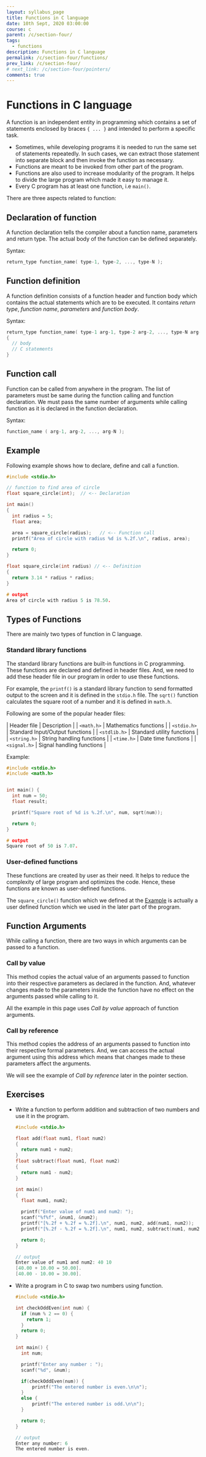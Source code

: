 ```yaml
---
layout: syllabus_page
title: Functions in C language
date: 10th Sept, 2020 03:00:00
course: c
parent: /c/section-four/
tags:
  - functions
description: Functions in C language
permalink: /c/section-four/functions/
prev_link: /c/section-four/
# next_link: /c/section-four/pointers/
comments: true
---
```


# Functions in C language

A function is an independent entity in programming which contains a set of statements enclosed by braces `{ ... }` and intended to perform a specific task.

- Sometimes, while developing programs it is needed to run the same set of statements repeatedly. In such cases, we can extract those statement into separate block and then invoke the function as necessary.
- Functions are meant to be invoked from other part of the program.
- Functions are also used to increase modularity of the program. It helps to divide the large program which made it easy to manage it.
- Every C program has at least one function, i.e `main()`.

There are three aspects related to function:

## Declaration of function

  A function declaration tells the compiler about a function name, parameters and return type. The actual body of the function can be defined separately.

  Syntax:

  ```c
  return_type function_name( type-1, type-2, ..., type-N );
  ```

## Function definition

  A function definition consists of a function header and function body which contains the actual statements which are to be executed. It contains _return type_, _function name_, _parameters_ and _function body_.

  Syntax:

  ```c
  return_type function_name( type-1 arg-1, type-2 arg-2, ..., type-N arg-N )
  {
    // body
    // C statements
  }
  ```

## Function call

  Function can be called from anywhere in the program. The list of parameters must be same during the function calling and function declaration. We must pass the same number of arguments while calling function as it is declared in the function declaration.

  Syntax:

  ```c
  function_name ( arg-1, arg-2, ..., arg-N );
  ```

## Example

Following example shows how to declare, define and call a function.

```c
#include <stdio.h>

// function to find area of circle
float square_circle(int);  // <-- Declaration

int main()
{
  int radius = 5;
  float area;

  area = square_circle(radius);   // <-- Function call
  printf("Area of circle with radius %d is %.2f.\n", radius, area);

  return 0;
}

float square_circle(int radius) // <-- Definition
{
  return 3.14 * radius * radius;
}

# output
Area of circle with radius 5 is 78.50.
```

## Types of Functions

There are mainly two types of function in C language.

### Standard library functions

The standard library functions are built-in functions in C programming. These functions are declared and defined in header files. And, we need to add these header file in our program in order to use these functions.

For example, the `printf()` is a standard library function to send formatted output to the screen and it is defined in the `stdio.h` file. The `sqrt()` function calculates the square root of a number and it is defined in `math.h`.

Following are some of the popular header files:

| Header file | Description |
| `<math.h>` | Mathematics functions |
| `<stdio.h>` | Standard Input/Output functions |
| `<stdlib.h>` | Standard utility functions |
| `<string.h>` | String handling functions |
| `<time.h>` | Date time functions |
| `<signal.h>` | Signal handling functions |

Example:

```c
#include <stdio.h>
#include <math.h>


int main() {
  int num = 50;
  float result;

  printf("Square root of %d is %.2f.\n", num, sqrt(num));

  return 0;
}

# output
Square root of 50 is 7.07.
```

### User-defined functions

These functions are created by user as their need. It helps to reduce the complexity of large program and optimizes the code. Hence, these functions are known as user-defined functions.

The `square_circle()` function which we defined at the [Example](#example) is actually a user defined function which we used in the later part of the program.

## Function Arguments

While calling a function, there are two ways in which arguments can be passed to a function.

### Call by value

This method copies the actual value of an arguments passed to function into their respective parameters as declared in the function. And, whatever changes made to the parameters inside the function have no effect on the arguments passed while calling to it.

All the example in this page uses _Call by value_ approach of function arguments.

### Call by reference

This method copies the address of an arguments passed to function into their respective formal parameters. And, we can access the actual argument using this address which means that changes made to these parameters affect the arguments.

We will see the example of _Call by reference_ later in the pointer section.

## Exercises

- Write a function to perform addition and subtraction of two numbers and use it in the program.

  ```c
  #include <stdio.h>

  float add(float num1, float num2)
  {
    return num1 + num2;
  }
  float subtract(float num1, float num2)
  {
    return num1 - num2;
  }

  int main()
  {
    float num1, num2;

    printf("Enter value of num1 and num2: ");
    scanf("%f%f", &num1, &num2);
    printf("[%.2f + %.2f = %.2f].\n", num1, num2, add(num1, num2));
    printf("[%.2f - %.2f = %.2f].\n", num1, num2, subtract(num1, num2));

    return 0;
  }

  // output
  Enter value of num1 and num2: 40 10
  [40.00 + 10.00 = 50.00].
  [40.00 - 10.00 = 30.00].
  ```

- Write a program in C to swap two numbers using function.

  ```c
  #include <stdio.h>

  int checkOddEven(int num) {
    if (num % 2 == 0) {
      return 1;
    }
    return 0;
  }

  int main() {
    int num;

    printf("Enter any number : ");
    scanf("%d", &num);

    if(checkOddEven(num)) {
        printf("The entered number is even.\n\n");
    }
    else {
        printf("The entered number is odd.\n\n");
    }

    return 0;
  }

  // output
  Enter any number: 6
  The entered number is even.
  ```
